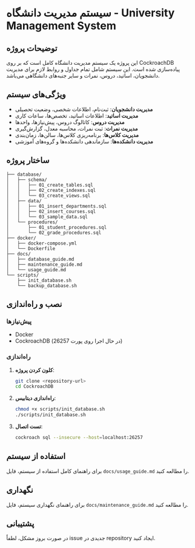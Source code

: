 # سیستم مدیریت دانشگاه - University Management System

## توضیحات پروژه

این پروژه یک سیستم مدیریت دانشگاه کامل است که بر روی CockroachDB پیاده‌سازی شده است. این سیستم شامل تمام جداول و روابط لازم برای مدیریت دانشجویان، اساتید، دروس، نمرات و سایر جنبه‌های دانشگاهی می‌باشد.

## ویژگی‌های سیستم

- **مدیریت دانشجویان**: ثبت‌نام، اطلاعات شخصی، وضعیت تحصیلی
- **مدیریت اساتید**: اطلاعات اساتید، تخصص‌ها، ساعات کاری
- **مدیریت دروس**: کاتالوگ دروس، پیش‌نیازها، واحدها
- **مدیریت نمرات**: ثبت نمرات، محاسبه معدل، گزارش‌گیری
- **مدیریت کلاس‌ها**: برنامه‌ریزی کلاس‌ها، سالن‌ها، زمان‌بندی
- **مدیریت دانشکده‌ها**: سازماندهی دانشکده‌ها و گروه‌های آموزشی

## ساختار پروژه

```
├── database/
│   ├── schema/
│   │   ├── 01_create_tables.sql
│   │   ├── 02_create_indexes.sql
│   │   └── 03_create_views.sql
│   ├── data/
│   │   ├── 01_insert_departments.sql
│   │   ├── 02_insert_courses.sql
│   │   └── 03_sample_data.sql
│   └── procedures/
│       ├── 01_student_procedures.sql
│       └── 02_grade_procedures.sql
├── docker/
│   ├── docker-compose.yml
│   └── Dockerfile
├── docs/
│   ├── database_guide.md
│   ├── maintenance_guide.md
│   └── usage_guide.md
└── scripts/
    ├── init_database.sh
    └── backup_database.sh
```

## نصب و راه‌اندازی

### پیش‌نیازها

- Docker
- CockroachDB (در حال اجرا روی پورت 26257)

### راه‌اندازی

1. **کلون کردن پروژه**:
   ```bash
   git clone <repository-url>
   cd CockroachDB
   ```

2. **راه‌اندازی دیتابیس**:
   ```bash
   chmod +x scripts/init_database.sh
   ./scripts/init_database.sh
   ```

3. **تست اتصال**:
   ```bash
   cockroach sql --insecure --host=localhost:26257
   ```

## استفاده از سیستم

برای راهنمای کامل استفاده از سیستم، فایل `docs/usage_guide.md` را مطالعه کنید.

## نگهداری

برای راهنمای نگهداری سیستم، فایل `docs/maintenance_guide.md` را مطالعه کنید.

## پشتیبانی

در صورت بروز مشکل، لطفاً issue جدیدی در repository ایجاد کنید.
